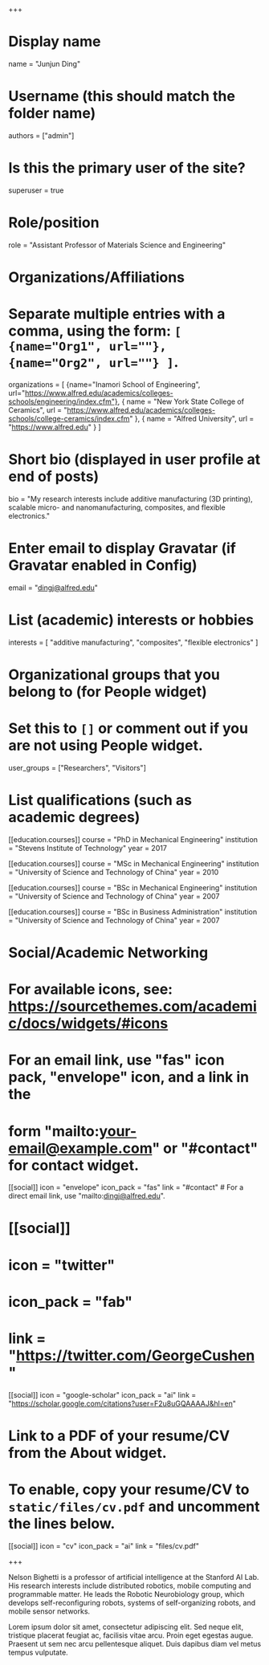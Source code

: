 +++
# Display name
name = "Junjun Ding"

# Username (this should match the folder name)
authors = ["admin"]

# Is this the primary user of the site?
superuser = true

# Role/position
role = "Assistant Professor of Materials Science and Engineering"

# Organizations/Affiliations
#   Separate multiple entries with a comma, using the form: `[ {name="Org1", url=""}, {name="Org2", url=""} ]`.
organizations = [ {name="Inamori School of Engineering", url="https://www.alfred.edu/academics/colleges-schools/engineering/index.cfm"}, { name = "New York State College of Ceramics", url = "https://www.alfred.edu/academics/colleges-schools/college-ceramics/index.cfm" }, { name = "Alfred University", url = "https://www.alfred.edu" }  ]

# Short bio (displayed in user profile at end of posts)
bio = "My research interests include additive manufacturing (3D printing), scalable micro- and nanomanufacturing, composites, and flexible electronics."

# Enter email to display Gravatar (if Gravatar enabled in Config)
email = "dingj@alfred.edu"

# List (academic) interests or hobbies
interests = [
  "additive manufacturing",
  "composites",
  "flexible electronics"
]

# Organizational groups that you belong to (for People widget)
#   Set this to `[]` or comment out if you are not using People widget.
user_groups = ["Researchers", "Visitors"]

# List qualifications (such as academic degrees)
[[education.courses]]
  course = "PhD in Mechanical Engineering"
  institution = "Stevens Institute of Technology"
  year = 2017

[[education.courses]]
  course = "MSc in Mechanical Engineering"
  institution = "University of Science and Technology of China"
  year = 2010

[[education.courses]]
  course = "BSc in Mechanical Engineering"
  institution = "University of Science and Technology of China"
  year = 2007
  
[[education.courses]]
  course = "BSc in Business Administration"
  institution = "University of Science and Technology of China"
  year = 2007
  
# Social/Academic Networking
# For available icons, see: https://sourcethemes.com/academic/docs/widgets/#icons
#   For an email link, use "fas" icon pack, "envelope" icon, and a link in the
#   form "mailto:your-email@example.com" or "#contact" for contact widget.

[[social]]
  icon = "envelope"
  icon_pack = "fas"
  link = "#contact"  # For a direct email link, use "mailto:dingj@alfred.edu".

# [[social]]
#  icon = "twitter"
#  icon_pack = "fab"
#  link = "https://twitter.com/GeorgeCushen"

[[social]]
  icon = "google-scholar"
  icon_pack = "ai"
  link = "https://scholar.google.com/citations?user=F2u8uGQAAAAJ&hl=en"



# Link to a PDF of your resume/CV from the About widget.
# To enable, copy your resume/CV to `static/files/cv.pdf` and uncomment the lines below.
 [[social]]
   icon = "cv"
   icon_pack = "ai"
   link = "files/cv.pdf"

+++

Nelson Bighetti is a professor of artificial intelligence at the Stanford AI Lab. His research interests include distributed robotics, mobile computing and programmable matter. He leads the Robotic Neurobiology group, which develops self-reconfiguring robots, systems of self-organizing robots, and mobile sensor networks.

Lorem ipsum dolor sit amet, consectetur adipiscing elit. Sed neque elit, tristique placerat feugiat ac, facilisis vitae arcu. Proin eget egestas augue. Praesent ut sem nec arcu pellentesque aliquet. Duis dapibus diam vel metus tempus vulputate. 
